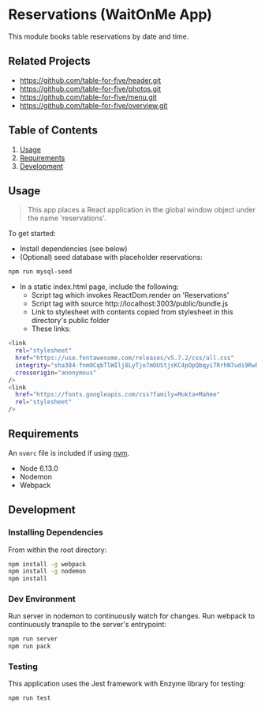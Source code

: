 # Reservations (WaitOnMe App)

This module books table reservations by date and time.

## Related Projects

- https://github.com/table-for-five/header.git
- https://github.com/table-for-five/photos.git
- https://github.com/table-for-five/menu.git
- https://github.com/table-for-five/overview.git

## Table of Contents

1. [Usage](#Usage)
1. [Requirements](#requirements)
1. [Development](#development)

## Usage

> This app places a React application in the global window object under the name 'reservations'.

To get started:

- Install dependencies (see below)
- (Optional) seed database with placeholder reservations:

```sh
npm run mysql-seed
```

- In a static index.html page, include the following:
  - Script tag which invokes ReactDom.render on 'Reservations'
  - Script tag with source http://localhost:3003/public/bundle.js
  - Link to stylesheet with contents copied from stylesheet in this directory's public folder
  - These links:

```sh
<link
  rel="stylesheet"
  href="https://use.fontawesome.com/releases/v5.7.2/css/all.css"
  integrity="sha384-fnmOCqbTlWIlj8LyTjo7mOUStjsKC4pOpQbqyi7RrhN7udi9RwhKkMHpvLbHG9Sr"
  crossorigin="anonymous"
/>
<link
  href="https://fonts.googleapis.com/css?family=Mukta+Mahee"
  rel="stylesheet"
/>
```

## Requirements

An `nvmrc` file is included if using [nvm](https://github.com/creationix/nvm).

- Node 6.13.0
- Nodemon
- Webpack

## Development

### Installing Dependencies

From within the root directory:

```sh
npm install -g webpack
npm install -g nodemon
npm install
```

### Dev Environment

Run server in nodemon to continuously watch for changes. Run webpack to continuously transpile to the server's entrypoint:

```sh
npm run server
npm run pack
```

### Testing

This application uses the Jest framework with Enzyme library for testing:

```sh
npm run test
```
